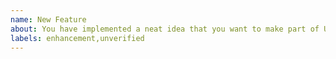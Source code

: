 ```yaml
---
name: New Feature
about: You have implemented a neat idea that you want to make part of Utility?
labels: enhancement,unverified
---
```


<!--
- Please target the main branch of Utility.
- If this is targeting a feature request that has already been opened, please link to the issue.
- If this is targeting a discussion (https://github.com/ericsizemore/utility/discussions/categories/ideas) of a feature request/idea, please link to the discussion.
-->